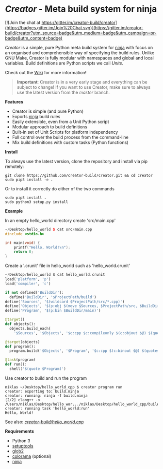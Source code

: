 *Creator* - Meta build system for ninja
=======================================

[![Join the chat at https://gitter.im/creator-build/creator](https://badges.gitter.im/Join%20Chat.svg)](https://gitter.im/creator-build/creator?utm_source=badge&utm_medium=badge&utm_campaign=pr-badge&utm_content=badge)

*Creator* is a simple, pure Python meta build system for [ninja][] with focus
on an organised and comprehensible way of specifying the build rules. Unlike
GNU Make, Creator is fully modular with namespaces and global and local
variables. Build definitions are Python scripts we call *Units*.

Check out the [Wiki][] for more information!

> __Important__: Creator is in a very early stage and everything can be
> subject to change! If you want to use Creator, make sure to always use
> the latest version from the *master* branch.

__Features__

- Creator is simple (and pure Python)
- Exports [ninja][] build rules 
- Easily extensible, even from a Unit Python script
- Modular approach to build definitions
- Built-in set of Unit Scripts for platform independency
- Full control over the build process from the command-line
- Mix build definitions with custom tasks (Python functions)

__Install__

To always use the latest version, clone the repository and install
via pip remotely:

```
git clone https://github.com/creator-build/creator.git && cd creator
sudo pip3 install -e .
```

Or to install it correctly do either of the two commands

```
sudo pip3 install .
sudo python3 setup.py install
```

__Example__

In an empty hello_world directory create 'src/main.cpp'

```cpp
~/Desktop/hello_world $ cat src/main.cpp
#include <stdio.h>

int main(void) {
    printf("Hello, World!\n");
    return 0;
}
```

Create a '.crunit' file in hello_world such as 'hello_world.crunit'

```python
~/Desktop/hello_world $ cat hello_world.crunit
load('platform', 'p')
load('compiler', 'c')

if not defined('BuildDir'):
  define('BuildDir', '$ProjectPath/build')
define('Sources', '$(wildcard $ProjectPath/src/*.cpp)')
define('Objects', '$(p:obj $(move $Sources, $ProjectPath/src, $BuildDir/obj))')
define('Program', '$(p:bin $BuildDir/main)')

@target()
def objects():
  objects.build_each(
    '$Sources', '$Objects', '$c:cpp $c:compileonly $(c:objout $@) $(quote $<)')

@target(objects)
def program():
  program.build('$Objects', '$Program', '$c:cpp $(c:binout $@) $(quotesplit $<)')

@task(program)
def run():
  shell('$(quote $Program)')
```

Use creator to build and run the program

```
niklas ~/Desktop/hello_world_cpp $ creator program run
creator: exporting to: build.ninja
creator: running: ninja -f build.ninja
[2/2] clang++ -o /Users/niklas/Desktop/hello_wor.../niklas/Desktop/hello_world_cpp/build/obj/main.o
creator: running task 'hello_world:run'
Hello, World!
```

See also: [*creator-build/hello_world.cpp*](https://github.com/creator-build/hello_world.cpp)

__Requirements__

- Python 3
- [setuptools][]
- [glob2][]
- [colorama][] (optional)
- [ninja][]

[setuptools]: https://pypi.python.org/pypi/setuptools
[glob2]: https://pypi.python.org/pypi/glob2
[colorama]: https://pypi.python.org/pypi/colorama
[ninja]: https://github.com/martine/ninja
[Wiki]: https://github.com/creator-build/creator/wiki
